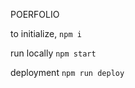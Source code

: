 POERFOLIO

to initialize, 
```npm i```

run locally
```npm start```

deployment
```npm run deploy```

